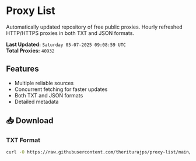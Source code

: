 # Proxy List

Automatically updated repository of free public proxies. Hourly refreshed HTTP/HTTPS proxies in both TXT and JSON formats.

**Last Updated:** `Saturday 05-07-2025 09:08:59 UTC`  
**Total Proxies:** `40932`

## Features
- Multiple reliable sources
- Concurrent fetching for faster updates
- Both TXT and JSON formats
- Detailed metadata

## 📥 Download

### TXT Format
```bash
curl -O https://raw.githubusercontent.com/theriturajps/proxy-list/main/proxies.txt